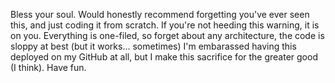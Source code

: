 Bless your soul. Would honestly recommend forgetting you've ever seen this, and just coding it from scratch. If you're not heeding this warning, it is on you. Everything is one-filed, so forget about any architecture, the code is sloppy at best (but it works... sometimes) I'm embarassed having this deployed on my GitHub at all, but I make this sacrifice for the greater good (I think). Have fun.